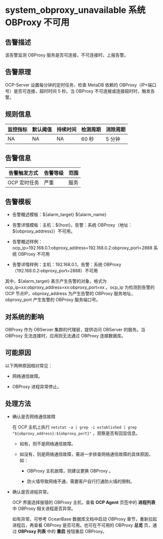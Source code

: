system_obproxy_unavailable 系统 OBProxy 不可用
==============================================================

告警描述
-------------------------

该告警监测 OBProxy 服务是否可连接，不可连接时，上报告警。

告警原理
-------------------------

OCP-Server 设置每分钟的定时任务，检查 MetaDB 依赖的 OBProxy（IP+端口号）是否可连接，超时时间 5 秒。当 OBProxy 不可连接或连接超时时，触发告警。

**规则信息**
-----------------------------

| 监控指标 | 默认阈值 | 持续时间 | 检测周期 | 消除周期 |
|------|------|------|------|------|
| NA   | NA   | NA   | 60 秒 | 5 分钟 |

**告警信息**
-----------------------------

|  告警触发方式  | 告警等级 | 范围 |
|----------|------|----|
| OCP 定时任务 | 严重   | 服务 |

告警模板
-------------------------

* 告警概述模板：\${alarm_target} \${alarm_name}

* 告警详情模板：主机：\${host}，告警：系统 OBProxy（地址：\${obproxy_address}）不可用。
  
* 告警概述样例：ocp_ip=192.168.0.1:obproxy_address=192.168.0.2:obproxy_port=2888 系统 OBProxy 不可用

* 告警详情样例：主机：192.168.0.1，告警：系统 OBProxy（192.168.0.2:obproxy_port=2888）不可用

其中，${alarm_target} 表示产生告警的对象，格式为 ocp_ip=xx:obproxy_address=xx:obproxy_port=xx 。ocp_ip 为检测到告警的 OCP 节点IP，obproxy_address 为产生告警的 OBProxy 服务地址，obproxy_port 产生告警的 OBProxy 服务端口号。

对系统的影响
---------------------------

OBProxy 作为 OBServer 集群的代理层，提供访问 OBServer 的服务。当 OBProxy 无法连接时，应用则无法通过 OBProxy 连接数据库。

可能原因
-------------------------

以下两种原因相对常见：

* 网络通信故障。

* OBProxy 进程异常停止。

处理方法
-------------------------

* 确认是否网络通信故障

  在 OCP 主机上执行 `netstat -a | grep -i established | grep "${obproxy_address}:${obproxy_port}"` ，观察是否有回显信息。
  * 如有，则不是网络通信故障。

  * 如没有，则是网络通信故障，需进一步排查网络通信故障的具体原因，如：

    * OBProxy 主机故障，则建议更换 OBProxy 。

    * 防火墙导致网络不通，需要客户自行打通防火墙的限制。

* 确认是否进程异常。

  OCP 界面选择报错的 OBProxy 主机，查看 **OCP Agent** 页签中的 **进程列表** 中 OBProxy 相关进程是否异常。

  如有异常，可参考 OceanBase 数据库文档中启动 OBProxy 章节，重新拉起进程后，再查看 OBProxy 是否可用。也可在不可用的 OBProxy **总览** 页，通过 **OBProxy 列表** 中的 **重启** 按钮重启 OBProxy。
  